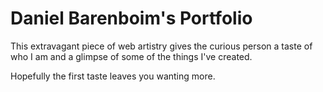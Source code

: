 <h1> Daniel Barenboim's Portfolio </h1>

This extravagant piece of web artistry gives the curious person a taste of who I am and a glimpse of some of the things I've created. 

Hopefully the first taste leaves you wanting more. 

